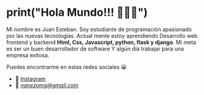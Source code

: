 # print("Hola Mundo!!! 🙋🏽‍♂️")

Mi nombre es Juan Esteban. Soy estudiante de programación apasionado por las nuevas tecnologías. Actual mente estoy aprendiendo
Desarrollo web frontend y backend **Html, Css, Javascript, python, flask y django**. Mi meta es ser un buen desarrollador de software
Y algún día trabajar para una empresa exitosa.


Puedes encontrarme en estas redes sociales 😀

- 🤩 [Instagram](https://www.instagram.com/juan_perdomopy/ "Juan Perdomo")
- 📧 *nanezomg@gmail.com*
